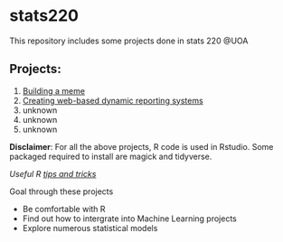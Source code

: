 # stats220

This repository includes some projects done in stats 220 @UOA

## Projects:
1. [Building a meme](https://iste19.github.io/stats220/)
2. [Creating web-based dynamic reporting systems](file:///Users/istefatsawda/Downloads/project2_report.html)
3. unknown
4. unknown
5. unknown

**Disclaimer**: For all the above projects, R code is used in Rstudio. Some packaged required to install are magick and tidyverse.


*Useful R [tips and tricks](https://www.dataquest.io/blog/rstudio-tips-tricks-shortcuts/)*

Goal through these projects
* Be comfortable with R
* Find out how to intergrate into Machine Learning projects
* Explore numerous statistical models
